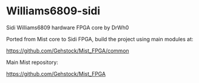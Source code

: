 # Williams6809-sidi

Sidi  Williams6809 hardware FPGA core by DrWh0

Ported from Mist core to Sidi FPGA, build the project using main modules at:

https://github.com/Gehstock/Mist_FPGA/common

Main Mist repository:

https://github.com/Gehstock/Mist_FPGA
